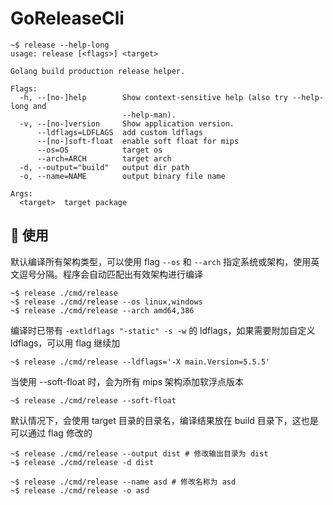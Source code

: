 # GoReleaseCli

```shell
~$ release --help-long
usage: release [<flags>] <target>

Golang build production release helper.

Flags:
  -h, --[no-]help        Show context-sensitive help (also try --help-long and
                         --help-man).
  -v, --[no-]version     Show application version.
      --ldflags=LDFLAGS  add custom ldflags
      --[no-]soft-float  enable soft float for mips
      --os=OS            target os
      --arch=ARCH        target arch
  -d, --output="build"   output dir path
  -o, --name=NAME        output binary file name

Args:
  <target>  target package
```

## :saxophone: 使用

默认编译所有架构类型，可以使用 flag `--os` 和 `--arch` 指定系统或架构，使用英文逗号分隔。程序会自动匹配出有效架构进行编译

```shell
~$ release ./cmd/release
~$ release ./cmd/release --os linux,windows
~$ release ./cmd/release --arch amd64,386
```

编译时已带有 `-extldflags "-static" -s -w` 的 ldflags，如果需要附加自定义 ldflags，可以用 flag 继续加

```shell
~$ release ./cmd/release --ldflags='-X main.Version=5.5.5'
```

当使用 --soft-float 时，会为所有 mips 架构添加软浮点版本

```shell
~$ release ./cmd/release --soft-float
```

默认情况下，会使用 target 目录的目录名，编译结果放在 build 目录下，这也是可以通过 flag 修改的

```shell
~$ release ./cmd/release --output dist # 修改输出目录为 dist
~$ release ./cmd/release -d dist

~$ release ./cmd/release --name asd # 修改名称为 asd
~$ release ./cmd/release -o asd
```